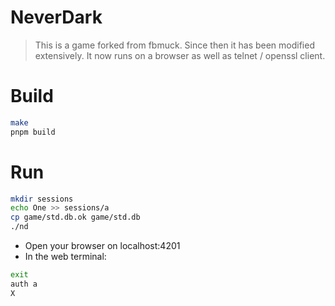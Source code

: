 # NeverDark
> This is a game forked from fbmuck. Since then it has been modified extensively. It now runs on a browser as well as telnet / openssl client.

# Build
```sh
make
pnpm build
```

# Run
```sh
mkdir sessions
echo One >> sessions/a
cp game/std.db.ok game/std.db
./nd
```

- Open your browser on localhost:4201
- In the web terminal:
```sh
exit
auth a
X
```
